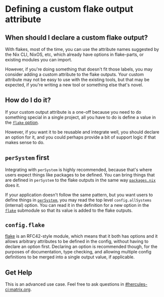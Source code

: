 
# Defining a custom flake output attribute

## When should I declare a custom flake output?

With flakes, most of the time, you can use the attribute names suggested by the Nix CLI, NixOS, etc, which already have options in flake-parts, or existing modules you can import.

However, if you're doing something that doesn't fit those labels, you may consider adding a custom attribute to the flake outputs. Your custom attribute may not be easy to use with the existing tools, but that may be expected, if you're writing a new tool or something else that's novel.

## How do I do it?

If your custom output attribute is a one-off because you need to do something special in a single project, all you have to do is define a value in the [`flake` option](options/flake-parts.html#opt-flake).

However, if you want it to be reusable and integrate well, you should declare an option for it, and you could perhaps provide a bit of support logic if that makes sense to do.

## `perSystem` first

<!-- TODO: expand this to stand alone examples and explain it better. -->

Integrating with `perSystem` is highly recommended, because that's where users expect things like packages to be defined. You can bring things that are defined in `perSystem` to the flake outputs in the same way [`packages.nix`](https://github.com/hercules-ci/flake-parts/blob/main/modules/packages.nix) does it.

If your application doesn't follow the same pattern, but you want users to define things in [`perSystem`](options/flake-parts.html#opt-perSystem), you may read the top level `config.allSystems` (internal) option. You can read it in the definition for a new option in the [`flake`](options/flake-parts.html#opt-flake) submodule so that its value is added to the flake outputs.

## `config.flake`

[flake](options/flake-parts.html#opt-flake) is an RFC42-style module, which means that it both has options and it allows arbitrary attributes to be defined in the config, without having to declare an option first.
Declaring an option is recommended though, for the purposes of documentation, type checking, and allowing multiple config definitions to be merged into a single output value, if applicable.

## Get Help

This is an advanced use case. Feel free to ask questions in [#hercules-ci:matrix.org](https://matrix.to/#/#hercules-ci:matrix.org).
